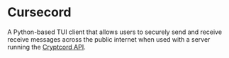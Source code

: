# Cursecord

A Python-based TUI client that allows users to securely send and receive
receive messages across the public internet when used with a server running
the [Cryptcord API](https://github.com/cjl232-redux/cryptcord-server).
